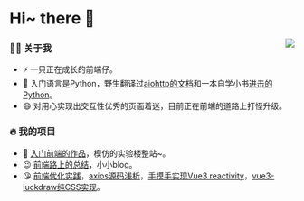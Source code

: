 # Hi~ there 👋

<img align="right" src="https://github-readme-stats.vercel.app/api?username=HuberTRoy&count_private=true">

### 👨‍🚒 关于我

- ⚡ 一只正在成长的前端仔。
- 💬 入门语言是Python，野生翻译过[aiohttp的文档](https://github.com/HuberTRoy/aiohttp-chinese-documentation)和一本自学小书[进击的Python](https://github.com/HuberTRoy/full-speed-python-chinese)。
- 😄 对用心实现出交互性优秀的页面着迷，目前正在前端的道路上打怪升级。

### 🔥 我的项目

- 🚀 [入门前端的作品](https://github.com/HuberTRoy/vue-shiyanlou)，模仿的实验楼整站~。
- 😉 [前端路上的总结](https://github.com/HuberTRoy/myown)，小小blog。
- 😘 [前端优化实践](https://github.com/HuberTRoy/myown/blob/master/%E5%85%B6%E4%BB%96%E6%96%87%E7%AB%A0/%E4%BD%A0%E7%9F%A5%E9%81%93%E7%9A%84%E5%89%8D%E7%AB%AF%E4%BC%98%E5%8C%96%E6%89%8B%E6%AE%B5.md)，[axios源码浅析](https://github.com/HuberTRoy/myown/blob/master/%E6%BA%90%E7%A0%81%E9%98%85%E8%AF%BB/axios%E6%BA%90%E7%A0%81%E9%98%85%E8%AF%BB.md)，[手摸手实现Vue3 reactivity](https://github.com/HuberTRoy/myown/blob/master/%E6%BA%90%E7%A0%81%E9%98%85%E8%AF%BB/observver-util%E6%BA%90%E7%A0%81%E9%98%85%E8%AF%BB%E7%9A%84%E8%A1%8D%E7%94%9F%E6%96%87%E7%AB%A0.md)，[vue3-luckdraw纯CSS实现](https://github.com/HuberTRoy/myown/tree/master/%E5%B0%8F%E5%B7%A5%E5%85%B7/vue3-luckdraw)。

